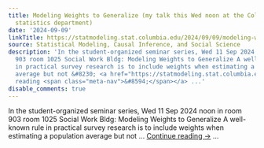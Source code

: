 ```yaml
---
title: Modeling Weights to Generalize (my talk this Wed noon at the Columbia University
  statistics department)
date: '2024-09-09'
linkTitle: https://statmodeling.stat.columbia.edu/2024/09/09/modeling-weights-to-generalize-my-talk-this-wed-noon-at-the-columbia-university-statistics-department/
source: Statistical Modeling, Causal Inference, and Social Science
description: 'In the student-organized seminar series, Wed 11 Sep 2024 noon in room
  903 room 1025 Social Work Bldg: Modeling Weights to Generalize A well-known rule
  in practical survey research is to include weights when estimating a population
  average but not &#8230; <a href="https://statmodeling.stat.columbia.edu/2024/09/09/modeling-weights-to-generalize-my-talk-this-wed-noon-at-the-columbia-university-statistics-department/">Continue
  reading <span class="meta-nav">&#8594;</span></a> ...'
disable_comments: true
---
```

In the student-organized seminar series, Wed 11 Sep 2024 noon in room 903 room 1025 Social Work Bldg: Modeling Weights to Generalize A well-known rule in practical survey research is to include weights when estimating a population average but not &#8230; <a href="https://statmodeling.stat.columbia.edu/2024/09/09/modeling-weights-to-generalize-my-talk-this-wed-noon-at-the-columbia-university-statistics-department/">Continue reading <span class="meta-nav">&#8594;</span></a> ...